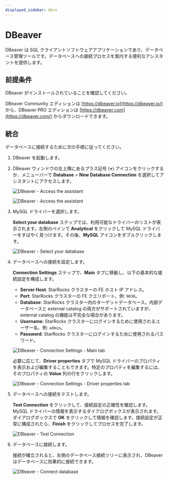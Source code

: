 ```yaml
---
displayed_sidebar: docs
---
```


# DBeaver

DBeaver は SQL クライアントソフトウェアアプリケーションであり、データベース管理ツールです。データベースへの接続プロセスを案内する便利なアシスタントを提供します。

## 前提条件

DBeaver がインストールされていることを確認してください。

DBeaver Community エディションは [https://dbeaver.io](https://dbeaver.io/) から、DBeaver PRO エディションは [https://dbeaver.com](https://dbeaver.com/) からダウンロードできます。

## 統合

データベースに接続するために次の手順に従ってください。

1. DBeaver を起動します。

2. DBeaver ウィンドウの左上隅にあるプラス記号 (**+**) アイコンをクリックするか、メニューバーで **Database** > **New Database Connection** を選択してアシスタントにアクセスします。

   ![DBeaver - Access the assistant](../../_assets/IDE_dbeaver_1.png)

   ![DBeaver - Access the assistant](../../_assets/IDE_dbeaver_2.png)

3. MySQL ドライバーを選択します。

   **Select your database** ステップでは、利用可能なドライバーのリストが表示されます。左側のペインで **Analytical** をクリックして MySQL ドライバーをすばやく見つけます。その後、**MySQL** アイコンをダブルクリックします。

   ![DBeaver - Select your database](../../_assets/IDE_dbeaver_3.png)

4. データベースへの接続を設定します。

   **Connection Settings** ステップで、**Main** タブに移動し、以下の基本的な接続設定を構成します。

   - **Server Host**: StarRocks クラスターの FE ホスト IP アドレス。
   - **Port**: StarRocks クラスターの FE クエリポート、例: `9030`。
   - **Database**: StarRocks クラスター内のターゲットデータベース。内部データベースと external catalog の両方がサポートされていますが、external catalog の機能は不完全な場合があります。
   - **Username**: StarRocks クラスターにログインするために使用されるユーザー名、例: `admin`。
   - **Password**: StarRocks クラスターにログインするために使用されるパスワード。

   ![DBeaver - Connection Settings - Main tab](../../_assets/IDE_dbeaver_4.png)

   必要に応じて、**Driver properties** タブで MySQL ドライバーのプロパティを表示および編集することもできます。特定のプロパティを編集するには、そのプロパティの **Value** 列の行をクリックします。

   ![DBeaver - Connection Settings - Driver properties tab](../../_assets/IDE_dbeaver_5.png)

5. データベースへの接続をテストします。

   **Test Connection** をクリックして、接続設定の正確性を確認します。MySQL ドライバーの情報を表示するダイアログボックスが表示されます。ダイアログボックスで **OK** をクリックして情報を確認します。接続設定が正常に構成されたら、**Finish** をクリックしてプロセスを完了します。

   ![DBeaver - Test Connection](../../_assets/IDE_dbeaver_6.png)

6. データベースに接続します。

   接続が確立されると、左側のデータベース接続ツリーに表示され、DBeaver はデータベースに効果的に接続できます。

   ![DBeaver - Connect database](../../_assets/IDE_dbeaver_7.png)